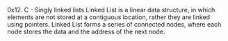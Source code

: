 0x12. C - Singly linked lists
Linked List is a linear data structure,
in which elements are not stored at a contiguous location, rather they are linked using pointers.
Linked List forms a series of connected nodes, where each node stores the data and
the address of the next node.
